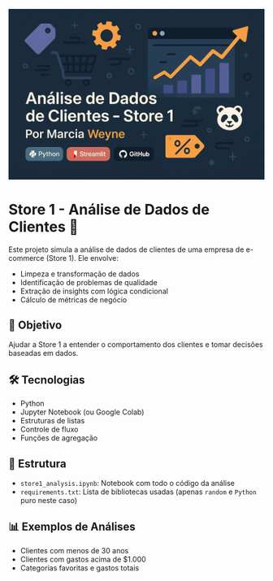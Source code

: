![Banner do Projeto](banner.png)

# Store 1 - Análise de Dados de Clientes 🛒

Este projeto simula a análise de dados de clientes de uma empresa de e-commerce (Store 1). Ele envolve:

- Limpeza e transformação de dados
- Identificação de problemas de qualidade
- Extração de insights com lógica condicional
- Cálculo de métricas de negócio

## 🧠 Objetivo
Ajudar a Store 1 a entender o comportamento dos clientes e tomar decisões baseadas em dados.

## 🛠️ Tecnologias
- Python
- Jupyter Notebook (ou Google Colab)
- Estruturas de listas
- Controle de fluxo
- Funções de agregação

## 📁 Estrutura

- `store1_analysis.ipynb`: Notebook com todo o código da análise
- `requirements.txt`: Lista de bibliotecas usadas (apenas `random` e `Python` puro neste caso)

## 📊 Exemplos de Análises
- Clientes com menos de 30 anos
- Clientes com gastos acima de $1.000
- Categorias favoritas e gastos totais
